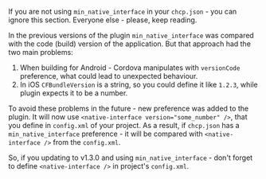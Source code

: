 If you are not using `min_native_interface` in your `chcp.json` - you can ignore this section. Everyone else - please, keep reading.

In the previous versions of the plugin `min_native_interface` was compared with the code (build) version of the application. But that approach had the two main problems:

1. When building for Android - Cordova manipulates with `versionCode` preference, what could lead to unexpected behaviour.
2. In iOS `CFBundleVersion` is a string, so you could define it like `1.2.3`, while plugin expects it to be a number.

To avoid these problems in the future - new preference was added to the plugin. It will now use `<native-interface version="some_number" />`, that you define in `config.xml` of your project. As a result, if `chcp.json` has a `min_native_interface` preference - it will be compared with `<native-interface />` from the `config.xml`.

So, if you updating to v1.3.0 and using `min_native_interface` - don't forget to define `<native-interface />` in project's `config.xml`.